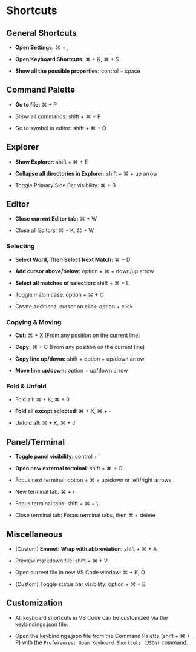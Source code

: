 # Shortcuts

## General Shortcuts

- **Open Settings:** ⌘ + ,

- **Open Keyboard Shortcuts:** ⌘ + K, ⌘ + S

- **Show all the possible properties:** control + space

## Command Palette

- **Go to file:** ⌘ + P

- Show all commands: shift + ⌘ + P

- Go to symbol in editor: shift + ⌘ + O

## Explorer

- **Show Explorer**: shift + ⌘ + E

- **Collapse all directories in Explorer**: shift + ⌘ + up arrow

- Toggle Primary Side Bar visibility: ⌘ + B

## Editor

- **Close current Editor tab:** ⌘ + W

- Close all Editors: ⌘ + K, ⌘ + W

### Selecting

- **Select Word, Then Select Next Match:** ⌘ + D

- **Add cursor above/below:** option + ⌘ + down/up arrow

- **Select all matches of selection:** shift + ⌘ + L

- Toggle match case: option + ⌘ + C

- Create additional cursor on click: option + click

### Copying & Moving

- **Cut:** ⌘ + X (From any position on the current line)

- **Copy:** ⌘ + C (From any position on the current line)

- **Copy line up/down:** shift + option + up/down arrow

- **Move line up/down:** option + up/down arrow

### Fold & Unfold

- Fold all: ⌘ + K, ⌘ + 0

- **Fold all except selected**: ⌘ + K, ⌘ + -

- Unfold all: ⌘ + K, ⌘ + J

## Panel/Terminal

- **Toggle panel visibility:** control + `

- **Open new external terminal**: shift + ⌘ + C

- Focus next terminal: option + ⌘ + up/down or left/right arrows

- New terminal tab: ⌘ + \

- Focus terminal tabs: shift + ⌘ + \

- Close terminal tab: Focus terminal tabs, then ⌘ + delete

## Miscellaneous

- (Custom) **Emmet: Wrap with abbreviation:** shift + ⌘ + A

- Preview markdown file: shift + ⌘ + V

- Open current file in new VS Code window: ⌘ + K, O

- (Custom) Toggle status bar visibility: option + ⌘ + B

## Customization

- All keyboard shortcuts in VS Code can be customized via the keybindings.json file.

- Open the keybindings.json file from the Command Palette (shift + ⌘ + P) with the `Preferences: Open Keyboard Shortcuts (JSON)` command.
